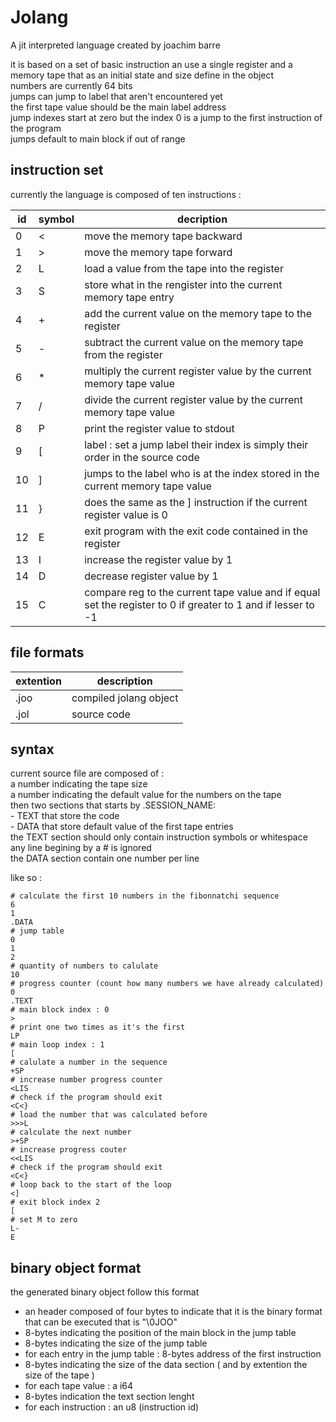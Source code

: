 # Jolang

A jit interpreted language created by joachim barre

it is based on a set of basic instruction an use a single register and a memory tape that as an initial state and size define in the object<br> 
numbers are currently 64 bits<br>
jumps can jump to label that aren't encountered yet<br>
the first tape value should be the main label address<br>
jump indexes start at zero but the index 0 is a jump to the first instruction of the program<br>
jumps default to main block if out of range<br>

## instruction set

currently the language is composed of ten instructions :

| id | symbol | decription                                                                                                   |
| -- | --     | --                                                                                                           |                         
| 0  | <      | move the memory tape backward                                                                                |
| 1  | >      | move the memory tape forward                                                                                 |
| 2  | L      | load a value from the tape into the register                                                                 |
| 3  | S      | store what in the rengister into the current memory tape entry                                               |
| 4  | +      | add the current value on the memory tape to the register                                                     |
| 5  | -      | subtract the current value on the memory tape from the register                                              |
| 6  | *      | multiply the current register value by the current memory tape value                                         |
| 7  | /      | divide the current register value by the current memory tape value                                           |
| 8  | P      | print the register value to stdout                                                                           |
| 9  | [      | label : set a jump label their index is simply their order in the source code                                | 
| 10 | ]      | jumps to the label who is at the index stored in the current memory tape value                               |
| 11 | }      | does the same as the ] instruction if the current register value is 0                                        |
| 12 | E      | exit program with the exit code contained in the register                                                    |
| 13 | I      | increase the register value by 1                                                                             |
| 14 | D      | decrease register value by 1                                                                                 |
| 15 | C      | compare reg to the current tape value and if equal set the register to 0 if greater to 1 and if lesser to -1 |

## file formats

| extention | description            |
| --        | --                     |
| .joo      | compiled jolang object |
| .jol      | source code            |

## syntax

current source file are composed of :<br> 
a number indicating the tape size<br>
a number indicating the default value for the numbers on the tape<br>
then two sections that starts by .SESSION_NAME:<br>
    - TEXT that store the code<br>
    - DATA that store default value of the first tape entries<br>
the TEXT section should only contain instruction symbols or whitespace<br>
any line begining by a # is ignored<br>
the DATA section contain one number per line<br> 

like so : 
```
# calculate the first 10 numbers in the fibonnatchi sequence
6
1
.DATA
# jump table
0
1
2
# quantity of numbers to calulate
10
# progress counter (count how many numbers we have already calculated)
0
.TEXT
# main block index : 0 
>
# print one two times as it's the first 
LP
# main loop index : 1
[
# calulate a number in the sequence
+SP
# increase number progress counter
<LIS
# check if the program should exit
<C<}
# load the number that was calculated before
>>>L
# calculate the next number
>+SP
# increase progress couter
<<LIS
# check if the program should exit
<C<}
# loop back to the start of the loop
<]
# exit block index 2
[
# set M to zero
L-
E
```

## binary object format

the generated binary object follow this format

- an header composed of four bytes to indicate that it is the binary format that can be executed that is "\0JOO"
- 8-bytes indicating the position of the main block in the jump table
- 8-bytes indicating the size of the jump table
- for each entry in the jump table : 8-bytes address of the first instruction
- 8-bytes indicating the size of the data section ( and by extention the size of the tape )
- for each tape value : a i64
- 8-bytes indication the text section lenght
- for each instruction : an u8 (instruction id)

